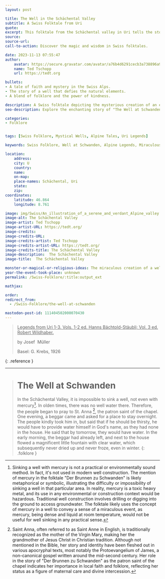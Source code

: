 ```yaml
---
layout: post

title: The Well in the Schächental Valley
subtitle: A Swiss Folktale from Uri
quote: 
excerpt: This folktale from the Schächental valley in Uri tells the story of how a miraculous well came to be, thanks to the intervention of a mysterious traveler and the faith of the local people.
source: 
source-url: 
call-to-action: Discover the magic and wisdom in Swiss folktales.

date: 2023-11-13 07:55:47
author:
    avatar: https://secure.gravatar.com/avatar/a76b4d6291cecb3a738896a971bfb903?s=512&d=mp&r=g
    name: Ted Tschopp
    url: https://tedt.org

bullets:
- A tale of faith and mystery in the Swiss Alps.
- The story of a well that defies the natural elements.
- A blend of folklore and the power of kindness.

description: A Swiss folktale depicting the mysterious creation of an ever-flowing well in the Schächental valley.
seo-description: Explore the enchanting story of "The Well at Schwanden", a Swiss folktale filled with mystery, faith, and the enduring power of kindness.

categories:
- Folklore


tags: [Swiss Folklore, Mystical Wells, Alpine Tales, Uri Legends]

keywords: Swiss Folklore, Well at Schwanden, Alpine Legends, Miraculous Wells

location:
    address: 
    city: U
    country: 
    name: 
    on-map:
    place-names: Schächental, Uri
    state:
    zip:
coordinates:
    latitude: 46.864
    longitude: 8.761

image: img/Swiss/An_illustration_of_a_serene_and_verdant_Alpine_valley.webp
image-alt: The Schächental Valley
image-artist: Ted Tschopp
image-artist-URL: https://tedt.org/
image-credits: 
image-credits-URL: 
image-credits-artist: Ted Tschopp
image-credits-artist-URL: https://tedt.org/
image-credits-title: The Schächental Valley
image-description:  The Schächental Valley
image-title:  The Schächental Valley

monster-or-magical-or-religious-ideas: The miraculous creation of a well by a mysterious traveler.
year-the-event-took-place: unknown
permalink: /Swiss-Folklore/:title:output_ext

mathjax:

order:
redirect_from:
  - /Swiss-Folklore/the-well-at-schwanden

mastodon-post-id: 111404502000070430
---
```



> <ins> Legends from Uri 1-3. Vols. 1-2 ed. Hanns Bächtold-Stäubli; Vol. 3 ed. Robert Wildhaber.</ins>
> 
> by Josef  Müller
> 
>  Basel: G. Krebs, 1926
>
{: .reference }

---

> # The Well at Schwanden
>
>In the Schächental Valley, it is impossible to sink a well, not even with mercury[^1]. In olden times, there was no well water there. Therefore, the people began to pray to St. Anna [^2], the patron saint of the chapel. One evening, a beggar came and asked for a place to stay overnight. The people kindly took him in, but said that if he should be thirsty, he would have to provide water himself in God's name, as they had none in the house. He said that by tomorrow, they would have water. In the early morning, the beggar had already left, and next to the house flowed a magnificent little fountain with clear water, which subsequently never dried up and never froze, even in winter.
{: .folklore }

[^1]: Sinking a well with mercury is not a practical or environmentally sound method. In fact, it's not used in modern well construction. The mention of mercury in the folktale "Der Brunnen zu Schwanden" is likely metaphorical or symbolic, illustrating the difficulty or impossibility of sinking a well in that particular area. In reality, mercury is a toxic heavy metal, and its use in any environmental or construction context would be hazardous. Traditional well construction involves drilling or digging into the ground to access groundwater.  The folktale likely uses the concept of mercury in a well to convey a sense of a miraculous event, as mercury, being dense and liquid at room temperature, would not be useful for well sinking in any practical sense.

[^2]: Saint Anna, often referred to as Saint Anne in English, is traditionally recognized as the mother of the Virgin Mary, making her the grandmother of Jesus Christ in Christian tradition. Although not mentioned in the Bible, her story and identity have been fleshed out in various apocryphal texts, most notably the Protoevangelium of James, a non-canonical gospel written around the mid-second century.  Her role in the story of "Der Brunnen zu Schwanden" as the patron saint of the chapel indicates her importance in local faith and folklore, reflecting her status as a figure of maternal care and divine intercession.
